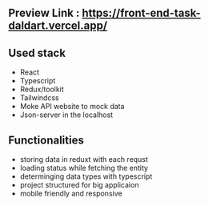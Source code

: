 ## Preview Link : https://front-end-task-daldart.vercel.app/
## Used stack 
- React
- Typescript 
- Redux/toolkit
- Tailwindcss 
- Moke API website to mock data
- Json-server in the localhost

## Functionalities
- storing data in reduxt with each requst
- loading status while fetching the entity
- determinging data types with typescript
- project structured for big applicaion
- mobile friendly and responsive


